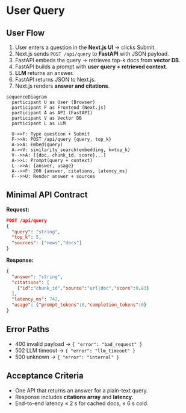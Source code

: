 # User Query

## User Flow

1. User enters a question in the **Next.js UI** → clicks Submit.  
2. Next.js sends `POST /api/query` to **FastAPI** with JSON payload.  
3. FastAPI embeds the query → retrieves top-k docs from **vector DB**.  
4. FastAPI builds a prompt with **user query + retrieved context**.  
5. **LLM** returns an answer.  
6. FastAPI returns JSON to Next.js.  
7. Next.js renders **answer and citations**.

```mermaid
sequenceDiagram
  participant U as User (Browser)
  participant F as Frontend (Next.js)
  participant A as API (FastAPI)
  participant V as Vector DB
  participant L as LLM

  U->>F: Type question + Submit
  F->>A: POST /api/query {query, top_k}
  A->>A: Embed(query)
  A->>V: similarity_search(embedding, k=top_k)
  V-->>A: [{doc, chunk_id, score}...]
  A->>L: Prompt(query + context)
  L-->>A: {answer, usage}
  A-->>F: 200 {answer, citations, latency_ms}
  F-->>U: Render answer + sources
```

## Minimal API Contract

**Request:**

```json
POST /api/query
{
  "query": "string",
  "top_k": 5,
  "sources": ["news","docs"]
}
```

**Response:**

```json
{
  "answer": "string",
  "citations": [
    {"id":"chunk_id","source":"url|doc","score":0.83}
  ],
  "latency_ms": 742,
  "usage": {"prompt_tokens":0,"completion_tokens":0}
}
```

## Error Paths

- 400 invalid payload → `{ "error": "bad_request" }`  
- 502 LLM timeout → `{ "error": "llm_timeout" }`  
- 500 unknown → `{ "error": "internal" }`  

## Acceptance Criteria

- One API that returns an answer for a plain-text query.  
- Response includes **citations array** and **latency**.  
- End-to-end latency ≤ 2 s for cached docs, ≤ 6 s cold.  
